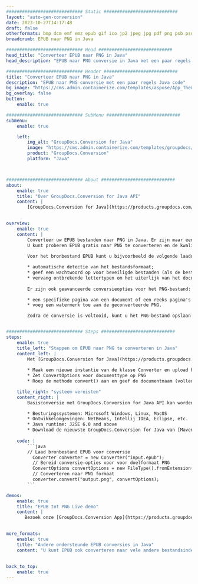 ```yaml
---
############################# Static ############################
layout: "auto-gen-conversion"
date: 2023-10-27T14:17:48
draft: false
otherformats: bmp dcm emf emz epub gif ico jp2 jpeg jpg pdf png psb psd svg svgz tex tga tif tiff webp wmf wmz xps
breadcrumb: EPUB naar PNG in Java

############################# Head ############################
head_title: "Converteer EPUB naar PNG in Java"
head_description: "EPUB naar PNG conversie in Java met een paar regels code. Converteer meer dan 160 bestandsindelingen met de GroupDocs-documentconversie-API voor Java"

############################# Header ############################
title: "Converteer EPUB naar PNG in Java"
description: "EPUB naar PNG conversie met een paar regels Java code"
bg_image: "https://cms.admin.containerize.com/templates/aspose/App_Themes/V3/images/bg/header1.png"
bg_overlay: false
button:
    enable: true

############################# SubMenu ############################
submenu:
    enable: true

    left:
        img_alt: "GroupDocs.Conversion for Java"
        image: "https://cms.admin.containerize.com/templates/groupdocs/images/product-logos/90x90-noborder/groupdocs-conversion-java.png"
        product: "GroupDocs.Conversion"
        platform: "Java"



############################# About ############################
about:
    enable: true
    title: "Over GroupDocs.Conversion for Java API"
    content: |
        [GroupDocs.Conversion for Java](https://products.groupdocs.com/conversion/java/) is een geavanceerde conversie-API voor bestandsindelingen voor het converteren tussen populaire afbeeldings- en documentindelingen zoals Microsoft Office, OpenDocument, PDF, HTML, e-mail, CAD. en nog veel meer met slechts een paar regels code. De native API detecteert automatisch de formaten van de originele documenten en biedt veel opties voor het aanpassen van de geconverteerde documenten. Naast de functie om informatie uit een document te extraheren, ondersteunt het standaard ook het cachen van de conversieresultaten naar de lokale schijf. Elk type cacheopslag kan echter worden ondersteund door de juiste interfaces te implementeren - Amazon S3, Dropbox, Google Drive, Windows Azure, Reddis of andere.
    

overview:
    enable: true
    content: |
        Converteer uw EPUB bestanden naar PNG in Java. Er zijn maar een paar regels Java code nodig op elk platform naar keuze, zoals Windows, Linux, macOS.
        U kunt proberen EPUB gratis naar PNG te converteren en de kwaliteit van de conversieresultaten te evalueren. Naast eenvoudige scripts voor bestandsconversie, kunt u meer geavanceerde opties proberen voor het laden van het EPUB-bronbestand en het opslaan van de PNG-uitvoer. 
        
        Voor het bronbestand EPUB kunt u bijvoorbeeld de volgende laadopties gebruiken:

        * automatische detectie van het bestandsformaat;
        * geef een wachtwoord op voor beveiligde bestanden (als de bestandsindeling dit ondersteunt);
        * vervang ontbrekende lettertypen om het uiterlijk van het document te behouden.
        
        Er zijn ook geavanceerde conversieopties voor het PNG-bestand:

        * een specifieke pagina van een document of een reeks pagina's converteren;
        * voeg een watermerk toe aan de geconverteerde PNG.

        Zodra de conversie is voltooid, kunt u het PNG-bestand opslaan in uw lokale bestandspad of in opslag van derden, zoals FTP, Amazon S3, Google Drive, Dropbox enz. Let op - om EPUB te converteren tot PNG, hoeft u geen extra software te installeren, zoals MS Office, Open Office, Adobe Acrobat Reader etc.


############################# Steps ############################
steps:
    enable: true
    title_left: "Stappen om EPUB naar PNG te converteren in Java"
    content_left: |
        Met [GroupDocs.Conversion for Java](https://products.groupdocs.com/conversion/java/) kunnen ontwikkelaars het EPUB-bestand eenvoudig converteren naar PNG met een paar regels code.
        
        * Maak een nieuwe instantie van de klasse Converter en upload het bestand EPUB met het volledige pad
        * Zet ConvertOptions voor documenttype op PNG
        * Roep de methode convert() aan en geef de documentnaam (volledig pad) en formaat (PNG) door als parameter

    title_right: "systeem vereisten"
    content_right: |
        Basisconversie met GroupDocs.Conversion for Java API kan worden gedaan met slechts een paar regels code. Onze API's worden ondersteund op alle belangrijke platforms en besturingssystemen. Voordat u de onderstaande code uitvoert, moet u ervoor zorgen dat de volgende vereisten op uw systeem zijn geïnstalleerd.

        * Besturingssystemen: Microsoft Windows, Linux, MacOS
        * Ontwikkelomgevingen: NetBeans, Intellij IDEA, Eclipse, etc.
        * Java runtime: J2SE 6.0 and above
        * Download de nieuwste GroupDocs.Conversion for Java van [Maven](https://repository.groupdocs.com/webapp/#/artifacts/browse/tree/General/repo/com/groupdocs/groupdocs-conversion)
         
    code: |
        ```java    
        // Laad bronbestand EPUB voor conversie
          Converter converter = new Converter("input.epub");
          // Bereid conversie-opties voor voor doelformaat PNG
          ConvertOptions convertOptions = new FileType().fromExtension("png").getConvertOptions();
          // Converteren naar PNG formaat
          converter.convert("output.png", convertOptions);
        ```

demos:
    enable: true
    title: "EPUB tot PNG Live demo"
    content: |
       Bezoek onze [GroupDocs.Conversion App](https://products.groupdocs.app/conversion/family) website en probeer EPUB naar PNG conversie nu. De gratis demo heeft de volgende voordelen:
          

more_formats:
    enable: true
    title: "Andere ondersteunde EPUB conversies in Java"
    content: "U kunt EPUB ook converteren naar vele andere bestandsindelingen. Zie de lijst hieronder."
       
       
back_to_top:
    enable: true
---
```

